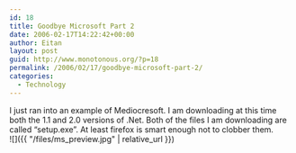```yaml
---
id: 18
title: Goodbye Microsoft Part 2
date: 2006-02-17T14:22:42+00:00
author: Eitan
layout: post
guid: http://www.monotonous.org/?p=18
permalink: /2006/02/17/goodbye-microsoft-part-2/
categories:
  - Technology
---
```

I just ran into an example of Mediocresoft. I am downloading at this time both the 1.1 and 2.0 versions of .Net. Both of the files I am downloading are called &#8220;setup.exe&#8221;. At least firefox is smart enough not to clobber them.  
![]({{ "/files/ms_preview.jpg" | relative_url }})